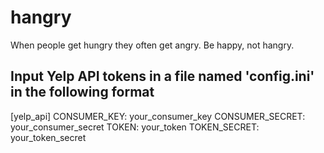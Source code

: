# hangry
When people get hungry they often get angry. Be happy, not hangry.

Input Yelp API tokens in a file named 'config.ini' in the following format
----------
[yelp_api]
CONSUMER_KEY: your_consumer_key
CONSUMER_SECRET: your_consumer_secret
TOKEN: your_token
TOKEN_SECRET: your_token_secret
